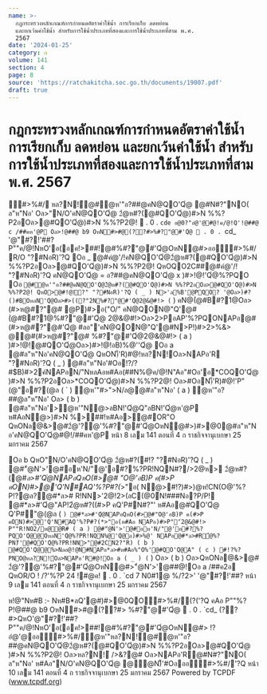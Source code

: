 ```yaml
---
name: >-
  กฎกระทรวงหลักเกณฑ์การกำหนดอัตราค่าใช้น้ำ การเรียกเก็บ ลดหย่อน
  และยกเว้นค่าใช้น้ำ สำหรับการใช้น้ำประเภทที่สองและการใช้น้ำประเภทที่สาม พ.ศ.
  2567
date: '2024-01-25'
category: ก
volume: 141
section: 4
page: 8
source: 'https://ratchakitcha.soc.go.th/documents/19007.pdf'
draft: true
---
```


# กฎกระทรวงหลักเกณฑ์การกำหนดอัตราค่าใช้น้ำ การเรียกเก็บ ลดหย่อน และยกเว้นค่าใช้น้ำ สำหรับการใช้น้ำประเภทที่สองและการใช้น้ำประเภทที่สาม พ.ศ. 2567

#>%#/ หล?N!์@#ํ@ห'"อ?##@คN@QO'Qํ@ @#N#?"NO( ล"ห"Nอ' Oล>"N/O'คN@QO'Qํ@ 2ํ@ห#?(@#QO'Qํ@)#>N %%?P2อOล>@#QO'Qํ@)#>N %%?P2@!  . 0 . `cde อ@0?"อํ@'@#@!ค/@!Q'!@##@ c /##คห'@P Oล>!@##@ b9 OหN#>#@(??#>%#?"@#'Qํ@  . 0 . `cd_ '@"#?!'##?P""ค/@!NหO'อ(อค!>##!@#%#?"@#'Qํ@OหN@#>ออ#>%#/R/O "?#NอR)'?Q Oอ _ @#คํ@'/!คN@QO'Qํ@2ํ@ห#?(@#QO'Qํ@)#>N %%?P2อOล>@#QO'Qํ@)#>N %%?P2@! QหOQO2C##@#คํ@'/! "?#NอR)'?Q คN@QO'Qํ@ = อ?##@คN@QO'Qํ@ x )#>!@!'Qํ@%?PQO Oอ ` @#ํ@ห'"อ?##@คN@QO'Qํ@2ํ@ห#?(@#QO'Qํ@)#>N %%?P2อOล>@#QO'Qํ@)#>N %%?P2@! QหO>@#!@)ั?" "?#NอR)'?Q ( _ ) N>'ล%B'@PQO? '@Oล>)#?()#BOหลN'Qํ@Oล>#>((?"2N%#?"@#'Qํ@2@&@#!> ( ` ) คN@(ํ@#B#?1@Oล>(#>ห@#?"@# @P)#>อ("O/" คN@QON@"Q'@#(ํ@#B#?1@%#?"@#'Qํ@ 2@&@#!>Oล>2>PอAP'%?PQONAPอ@#(#>ห@#?"@#'Qํ@ #ลอ"'คN@QON@"Q'@#N>P!)#>2>%&> @@#(#>ห@#?"@# %#?"@#'Qํ@2@&@#!> ( a ) )#>!@!@#QO'Qํ@Oล>)#>!@!อB)%@''Qํ@ Oอ a @#ล"ห"Nอ'คN@QO'Qํ@ QหON)็'R)#@!หล?N!์Oล>NAPอ'R "?#NอR)'?Q ( _ ) @#ล"ห"Nอ'#Oอ!?/?#$B)#>2ค์NAPอN/"NหลAอห#Aอ(##N%@ค/@!N"Aอ"#Oอ'อ*COQO'Qํ@ )#>N %%?P2อOล>*COQO'Qํ@)#>N %%?P2@! Oล>#OอN)็'R)#@!'P"(@"อ#?(@ล ( ` ) ํ@ห'"#>">N/ล@@#ล"ห"Nอ' ( a ) ํ@ห'"อ?##@ล"ห"Nอ' Oล> ( b ) @#ล"ห"Nอ'>ํ@ห'"N@>ลBN!'Qํ@Q"ลBN!'Qํ@ห'@P ห#AอN@>)#>N %>##!ห#Aอ>@#OR"O QหONล@&>@#2ํ@'?@'%#?"@#'Qํ@OหN@#>)#>@0@#ล"ห"Nอ'คN@QO'Qํ@#@!/##คห'@P หน้า 8 เลม 141 ตอนที่ 4 ก ราชกิจจานุเบกษา 25 มกราคม 2567

Oอ b QหO"N/O'คN@QO'Qํ@ 2ํ@ห#?(#!? "?#NอR)'?Q ( _ ) @#"ํ@N'>'@#อห'N/"@'อ#?%?PR!NQN#?/>2@ห> 2ํ@ห#?(@#*ล>#'Qํ@NAPอQหO(#>@# "O@'อB)P ค(#>P คON)#>@'Q'N#AQ'%?P#?(*>"อ( N@>#!?)#>)@ห!CN(O@'%?P!?ํ@ล?@#*ล># R!NN>'2@!2>(ลC(@0์N!###Nอ?P/P! @#*ล>#'Qํ@"AP!2ํ@ห#?((#>P คQ'P#N#?"' ห#Aอ@#QO'Qํ@ Q'P#"@(@ล ( ` ) @#*ล>#'Qํ@NAPอQหO(#>@#"O@'อB)P ค(#>P คON)#>@'Q'N#AQ'%?P#?(*>"อ(ห#Aอ NAPอ)#>P"'์2@&@#!> P""R!NO2/ห@ํ@R# ( a ) @#"ํ@N'>'@#อห'N/"@'อ#?%?PQO'Qํ@@OหลN'Qํ@%?PR!NQN%@'Qํ@ล)#>%@' NAPอ@#*ล>#R้@%?PN)็'@#QO'Qํ@%?PR!NN>"@#2CN2?"R) ( b ) @#QO'Qํ@@%>Nลอ@!@N#NAPอ*ล>#ห#Aอ%"O%'@#QO'Qํ@A" ( c ) #!?%?PNO@หล?N!์Oล>NAPอ'R#@!Oอ a ( _ ) ( ` ) Oล> ( b ) Oล>QหONล@&>@# 2ํ@'?@'%#?"@#'Qํ@OหN@#>"ํ@N'>'@##@!Oอ a /##ค2อ QหOR/O ! /?'%?P 24 !#@ค!  . 0 . `cd 7 N0#1@ %/?2>' '@"#?!'##? หน้า 9 เลม 141 ตอนที่ 4 ก ราชกิจจานุเบกษา 25 มกราคม 2567

ห!@"Nห#B :- Nห#B*ลQ'@#)#>@0QO#>%#/(?('?Q คAอ P""%?P!@##@ b9 OหN#>#@(??#> %#?"@#'Qํ@  . 0 . `cd_ (??#>QหO'@"#?!'##?P""ค/@!NหO'อ(อค!>##!@#%#?"@#'Qํ@OหN@#> !?อํ@'@ออ#>%#/ํ@ห'"หล?N!์@#ํ@ห'"อ?##@คN@QO'Qํ@2ํ@ห#?(@#QO'Qํ@)#>N %%?P2อOล>@#QO'Qํ@ )#>N %%?P2@! Oล>หล?N!์ />&?@# Oล>NAPอ'R@#N#?"NO( ล"ห"Nอ' ห#Aอ"N/O'คN@QO'Qํ@ @ํ@N)็'#Oอออ#>%#/'?Q หน้า 10 เลม 141 ตอนที่ 4 ก ราชกิจจานุเบกษา 25 มกราคม 2567 Powered by TCPDF (www.tcpdf.org)

